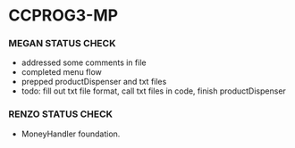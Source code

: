 # CCPROG3-MP
### MEGAN STATUS CHECK
- addressed some comments in file
- completed menu flow
- prepped productDispenser and txt files
- todo: fill out txt file format, call txt files in code, finish productDispenser

### RENZO STATUS CHECK
- MoneyHandler foundation.
